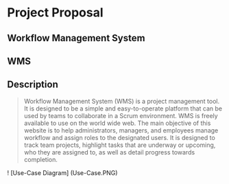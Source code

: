 # Project Proposal

## Workflow Management System

## WMS

## Description 

>Workflow Management System (WMS) is a project management tool. It is designed to
>be a simple and easy-to-operate platform that can be used by teams to collaborate in a
>Scrum environment. WMS is freely available to use on the world wide web. The
>main objective of this website is to help administrators, managers, and employees
>manage workflow and assign roles to the designated users.
> It is designed to track team projects, highlight tasks that are underway or
upcoming, who they are assigned to, as well as detail progress towards completion.


! [Use-Case Diagram] (Use-Case.PNG)
